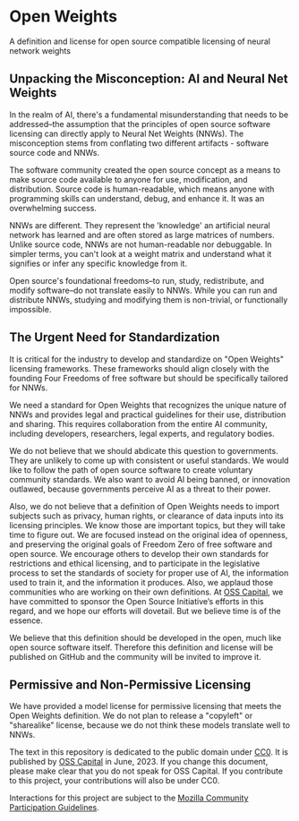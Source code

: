 # Open Weights
A definition and license for open source compatible licensing of neural network weights

## Unpacking the Misconception: AI and Neural Net Weights

In the realm of AI, there's a fundamental misunderstanding that needs to be addressed–the assumption that the principles of open source software licensing can directly apply to Neural Net Weights (NNWs). The misconception stems from conflating two different artifacts - software source code and NNWs.

The software community created the open source concept as a means to make source code available to anyone for use, modification, and distribution. Source code is human-readable, which means anyone with programming skills can understand, debug, and enhance it. It was an overwhelming success.

NNWs are different. They represent the 'knowledge' an artificial neural network has learned and are often stored as large matrices of numbers. Unlike source code, NNWs are not human-readable nor debuggable. In simpler terms, you can't look at a weight matrix and understand what it signifies or infer any specific knowledge from it. 

Open source's foundational freedoms–to run, study, redistribute, and modify software–do not translate easily to NNWs. While you can run and distribute NNWs, studying and modifying them is non-trivial, or functionally impossible.

## The Urgent Need for Standardization

It is critical for the industry to develop and standardize on "Open Weights" licensing frameworks. These frameworks should align closely with the founding Four Freedoms of free software but should be specifically tailored for NNWs.

We need a standard for Open Weights that recognizes the unique nature of NNWs and provides legal and practical guidelines for their use, distribution and sharing. This requires collaboration from the entire AI community, including developers, researchers, legal experts, and regulatory bodies.

We do not believe that we should abdicate this question to governments. They are unlikely to come up with consistent or useful standards. We would like to follow the path of open source software to create voluntary community standards. We also want to avoid AI being banned, or innovation outlawed, because governments perceive AI as a threat to their power.

Also, we do not believe that a definition of Open Weights needs to import subjects such as privacy, human rights, or clearance of data inputs into its licensing principles. We know those are important topics, but they will take time to figure out. We are focused instead on the original idea of openness, and preserving the original goals of Freedom Zero of free software and open source. We encourage others to develop their own standards for restrictions and ethical licensing, and to participate in the legislative process to set the standards of society for proper use of AI, the information used to train it, and the information it produces. Also, we applaud those communities who are working on their own definitions. At [OSS Capital](https://oss.capital/), we have committed to sponsor the Open Source Initiative’s efforts in this regard, and we hope our efforts will dovetail. But we believe time is of the essence.

We believe that this definition should be developed in the open, much like open source software itself. Therefore this definition and license will be published on GitHub and the community will be invited to improve it.

## Permissive and Non-Permissive Licensing

We have provided a model license for permissive licensing that meets the Open Weights definition. We do not plan to release a "copyleft" or "sharealike" license, because we do not think these models translate well to NNWs.

The text in this repository is dedicated to the public domain under [CC0](https://creativecommons.org/publicdomain/zero/1.0/legalcode). It is published by [OSS Capital](https://oss.capital/) in June, 2023. If you change this document, please make clear that you do not speak for OSS Capital. If you contribute to this project, your contributions will also be under CC0.

Interactions for this project are subject to the [Mozilla Community Participation Guidelines](https://www.mozilla.org/en-US/about/governance/policies/participation/).
